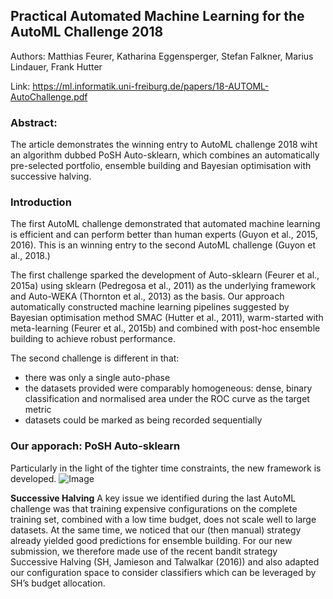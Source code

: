 ## Practical Automated Machine Learning for the AutoML Challenge 2018

Authors: Matthias Feurer, Katharina Eggensperger, Stefan Falkner, Marius Lindauer, Frank Hutter

Link: https://ml.informatik.uni-freiburg.de/papers/18-AUTOML-AutoChallenge.pdf

### Abstract:

The article demonstrates the winning entry to AutoML challenge 2018 wiht an algorithm dubbed PoSH Auto-sklearn, which combines an automatically pre-selected portfolio, ensemble building and Bayesian optimisation with successive halving. 

### Introduction
The first AutoML challenge demonstrated that automated machine learning is efficient and can perform better than human experts  (Guyon et al., 2015, 2016). This is an winning entry to the second AutoML challenge (Guyon et al., 2018.)

The first challenge sparked the development of Auto-sklearn (Feurer et al., 2015a) using sklearn  (Pedregosa et al., 2011) as the underlying framework and Auto-WEKA  (Thornton et al., 2013) as the basis. Our approach automatically constructed machine learning pipelines suggested by Bayesian optimisation method SMAC (Hutter et al., 2011), warm-started with meta-learning  (Feurer et al., 2015b) and combined with post-hoc ensemble building to achieve robust performance.

The second challenge is different in that:
- there was only a single auto-phase
- the datasets provided were comparably homogeneous: dense, binary classification and normalised area under the ROC curve as the target metric
- datasets could be marked as being recorded sequentially

### Our apporach: PoSH Auto-sklearn
Particularly in the light of the tighter time constraints, the new framework is developed. ![Image]()

**Successive Halving**
A key issue we identified during the last AutoML challenge was that training expensive configurations on the complete training set, combined with a low time budget, does not scale well to large datasets. At the same time, we noticed that our (then manual) strategy already yielded good predictions for ensemble building. For our new submission, we therefore made use of the recent bandit strategy Successive Halving (SH, Jamieson and Talwalkar (2016)) and also adapted our configuration space to consider classifiers which can be leveraged by SH’s budget allocation. 
